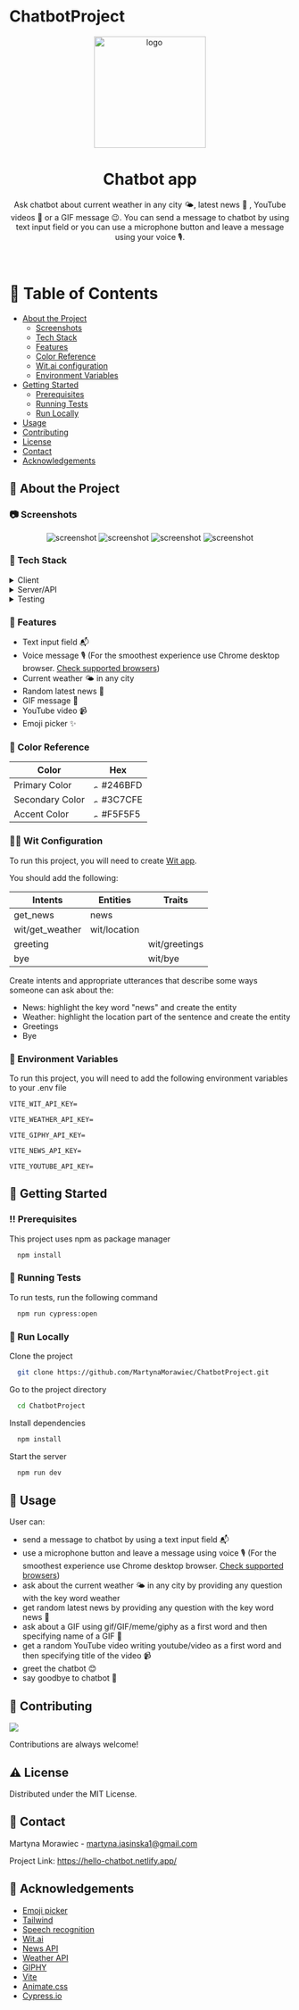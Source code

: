 # ChatbotProject

<div align="center">
  <img src="./src/assets/botSmile.png" alt="logo" width="200" height="auto" />
  <h1>Chatbot app</h1>
  
  <p>
      Ask chatbot about current weather in any city 🌤, latest news 📰 , YouTube videos 🎥 or a GIF message 😉. You can send a message to chatbot by using text input field or you can use a microphone button and leave a message using your voice 🎙.
  </p> 
</div>

<br />

<!-- Table of Contents -->

# :notebook_with_decorative_cover: Table of Contents

- [About the Project](#star2-about-the-project)
  - [Screenshots](#camera-screenshots)
  - [Tech Stack](#space_invader-tech-stack)
  - [Features](#dart-features)
  - [Color Reference](#art-color-reference)
  - [Wit.ai configuration](#technologist-wit-configuration)
  - [Environment Variables](#key-environment-variables)
- [Getting Started](#toolbox-getting-started)
  - [Prerequisites](#bangbang-prerequisites)
  - [Running Tests](#test_tube-running-tests)
  - [Run Locally](#running-run-locally)
- [Usage](#eyes-usage)
- [Contributing](#wave-contributing)
- [License](#warning-license)
- [Contact](#handshake-contact)
- [Acknowledgements](#gem-acknowledgements)

<!-- About the Project -->

## :star2: About the Project

<!-- Screenshots -->

### :camera: Screenshots

<div align="center"> 
  <img src="./src/assets/welcomePage.png" alt="screenshot"/>
  <img src="./src/assets/emoji.png" alt="screenshot" />
  <img src="./src/assets/messages.png" alt="screenshot" />
  <img src="./src/assets/messagesExample.png" alt="screenshot" />
</div>

<!-- TechStack -->

### :space_invader: Tech Stack

<details>
  <summary>Client</summary>
  <ul>
    <li><a href="https://reactjs.org/">React.js</a></li>
    <li><a href="https://tailwindcss.com/">TailwindCSS</a></li>
  </ul>
</details>

<details>
  <summary>Server/API</summary>
  <ul>
    <li><a href="https://developer.mozilla.org/en-US/docs/Web/API/Web_Speech_API">Web Speech API</a></li>
    <li><a href="https://wit.ai/">Wit.ai</a></li>
    <li><a href="https://newsdata.io/">News API</a></li>
    <li><a href="https://www.weatherapi.com/">Weather API</a></li>
    <li><a href="https://developers.giphy.com/">GIPHY</a></li>
  </ul>
</details>

<details>
  <summary>Testing</summary>
  <ul>
    <li><a href="https://www.cypress.io/">Cypress.io</a></li>
  </ul>
</details>

<!-- Features -->

### :dart: Features

- Text input field 📬
- Voice message 🎙 (For the smoothest experience use Chrome desktop browser. [Check supported browsers](https://www.npmjs.com/package/react-speech-recognition#supported-browsers))
- Current weather 🌤 in any city
- Random latest news 📰
- GIF message 🧸
- YouTube video 📹
- Emoji picker ✨

<!-- Color Reference -->

### :art: Color Reference

| Color           | Hex                                                                                     |
| --------------- | --------------------------------------------------------------------------------------- |
| Primary Color   | <img src="./src/assets/primary.png" alt="screenshot" width="10" height="10"/> #246BFD   |
| Secondary Color | <img src="./src/assets/secondary.png" alt="screenshot" width="10" height="10"/> #3C7CFE |
| Accent Color    | <img src="./src/assets/accent.png" alt="screenshot" width="10" height="10"/> #F5F5F5    |

<!-- Wit.ai configuration -->

### :technologist: Wit Configuration

To run this project, you will need to create [Wit app](https://wit.ai/).

You should add the following:

| Intents         | Entities     | Traits        |
| --------------- | ------------ | ------------- |
| get_news        | news         |               |
| wit/get_weather | wit/location |               |
| greeting        |              | wit/greetings |
| bye             |              | wit/bye       |

Create intents and appropriate utterances that describe some ways someone can ask about the:

- News: highlight the key word "news" and create the entity
- Weather: highlight the location part of the sentence and create the entity
- Greetings
- Bye

<!-- Env Variables -->

### :key: Environment Variables

To run this project, you will need to add the following environment variables to your .env file

`VITE_WIT_API_KEY=`

`VITE_WEATHER_API_KEY=`

`VITE_GIPHY_API_KEY=`

`VITE_NEWS_API_KEY=`

`VITE_YOUTUBE_API_KEY=`

<!-- Getting Started -->

## :toolbox: Getting Started

<!-- Prerequisites -->

### :bangbang: Prerequisites

This project uses npm as package manager

```bash
  npm install
```

<!-- Running Tests -->

### :test_tube: Running Tests

To run tests, run the following command

```bash
  npm run cypress:open
```

<!-- Run Locally -->

### :running: Run Locally

Clone the project

```bash
  git clone https://github.com/MartynaMorawiec/ChatbotProject.git
```

Go to the project directory

```bash
  cd ChatbotProject
```

Install dependencies

```bash
  npm install
```

Start the server

```bash
  npm run dev
```

<!-- Usage -->

## :eyes: Usage

User can:

- send a message to chatbot by using a text input field 📬
- use a microphone button and leave a message using voice 🎙 (For the smoothest experience use Chrome desktop browser. [Check supported browsers](https://www.npmjs.com/package/react-speech-recognition#supported-browsers))
- ask about the current weather 🌤 in any city by providing any question with the key word weather
- get random latest news by providing any question with the key word news 📰
- ask about a GIF using gif/GIF/meme/giphy as a first word and then specifying name of a GIF 🧸
- get a random YouTube video writing youtube/video as a first word and then specifying title of the video 📹
- greet the chatbot 😊
- say goodbye to chatbot 👋

<!-- Contributing -->

## :wave: Contributing

<a href="https://github.com/Louis3797/awesome-readme-template/graphs/contributors">
  <img src="https://contrib.rocks/image?repo=Louis3797/awesome-readme-template" />
</a>

Contributions are always welcome!

<!-- License -->

## :warning: License

Distributed under the MIT License.

<!-- Contact -->

## :handshake: Contact

Martyna Morawiec - martyna.jasinska1@gmail.com

Project Link: https://hello-chatbot.netlify.app/

<!-- Acknowledgments -->

## :gem: Acknowledgements

- [Emoji picker](https://www.npmjs.com/package/emoji-picker-react)
- [Tailwind](https://tailwindcss.com/)
- [Speech recognition](https://www.npmjs.com/package/react-speech-recognition)
- [Wit.ai](https://wit.ai/)
- [News API](https://newsdata.io/)
- [Weather API](https://www.weatherapi.com/)
- [GIPHY](https://developers.giphy.com/)
- [Vite](https://vitejs.dev/)
- [Animate.css](https://animate.style/)
- [Cypress.io](https://www.cypress.io/)
